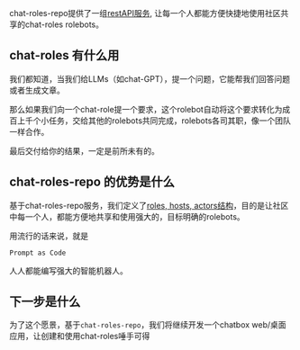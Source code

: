 chat-roles-repo提供了一组[restAPI服务](https://repo-sandbox.roles.chat/docs/api#/), 让每一个人都能方便快捷地使用社区共享的chat-roles rolebots。

## chat-roles 有什么用

我们都知道，当我们给LLMs（如chat-GPT），提一个问题，它能帮我们回答问题或者生成文章。

那么如果我们向一个chat-role提一个要求，这个rolebot自动将这个要求转化为成百上千个小任务，交给其他的rolebots共同完成，rolebots各司其职，像一个团队一样合作。

最后交付给你的结果，一定是前所未有的。

## chat-roles-repo 的优势是什么

基于chat-roles-repo服务，我们定义了[roles, hosts, actors结构](https://roles.chat/blog/2023/introduction-to-chat-roles-repo/)，目的是让社区中每一个人，都能方便地共享和使用强大的，目标明确的rolebots。

用流行的话来说，就是

`Prompt as Code`

人人都能编写强大的智能机器人。

## 下一步是什么

为了这个愿景，基于`chat-roles-repo`，我们将继续开发一个chatbox web/桌面 应用，让创建和使用chat-roles唾手可得
